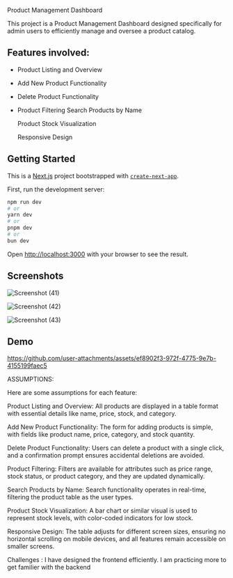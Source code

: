Product Management Dashboard

This project is a Product Management Dashboard designed specifically for admin users to efficiently manage and oversee a product catalog.


## Features involved:

- Product Listing and Overview
- Add New Product Functionality
- Delete Product Functionality
- Product Filtering
  Search Products by Name  
  
  Product Stock Visualization

  Responsive Design






## Getting Started

This is a [Next.js](https://nextjs.org) project bootstrapped with [`create-next-app`](https://nextjs.org/docs/app/api-reference/cli/create-next-app).

First, run the development server:

```bash
npm run dev
# or
yarn dev
# or
pnpm dev
# or
bun dev
```

Open [http://localhost:3000](http://localhost:3000) with your browser to see the result.
    
## Screenshots

![Screenshot (41)](https://github.com/user-attachments/assets/d37b6b6a-5780-4ab8-8a89-9a1c64199b4c)

![Screenshot (42)](https://github.com/user-attachments/assets/c3c18161-838c-4ece-82a2-0e0127e9c8e5)

![Screenshot (43)](https://github.com/user-attachments/assets/3c1c5116-ed07-4a5c-b460-2ab60345a12c)
## Demo

https://github.com/user-attachments/assets/ef8902f3-972f-4775-9e7b-4155199faec5

ASSUMPTIONS:

Here are some assumptions for each feature:

Product Listing and Overview: All products are displayed in a table format with essential details like name, price, stock, and category.

Add New Product Functionality: The form for adding products is simple, with fields like product name, price, category, and stock quantity.

Delete Product Functionality: Users can delete a product with a single click, and a confirmation prompt ensures accidental deletions are avoided.

Product Filtering: Filters are available for attributes such as price range, stock status, or product category, and they are updated dynamically.

Search Products by Name: Search functionality operates in real-time, filtering the product table as the user types.

Product Stock Visualization: A bar chart or similar visual is used to represent stock levels, with color-coded indicators for low stock.

Responsive Design: The table adjusts for different screen sizes, ensuring no horizontal scrolling on mobile devices, and all features remain accessible on smaller screens.


Challenges : I have designed the frontend efficiently. I am practicing more to get familier with the backend

